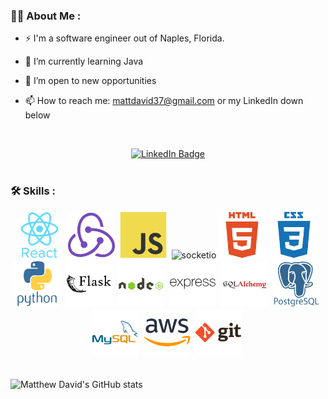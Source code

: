 
### 🧑‍💻 About Me :

- ⚡ I'm a software engineer out of Naples, Florida.
- 🌱 I’m currently learning Java
- 🤝 I’m open to new opportunities
- 📫 How to reach me: mattdavid37@gmail.com or my LinkedIn down below

  <br>
  
<!--  hyperlink badges  -->
<div id='badges' style='text-align:center;'>
  <a href='https://www.linkedin.com/in/matthew-david-b58a49189/'>
   <img src="https://img.shields.io/badge/LinkedIn-blue?style=for-the-badge&logo=linkedin&logoColor=white" alt="LinkedIn Badge"/>
  </a>
</div>

<br>


### 🛠️ Skills :
<div style='text-align:center;'>
        <img src="https://github.com/devicons/devicon/blob/master/icons/react/react-original-wordmark.svg" title="React" alt="React" width="75" height="75"/>&nbsp;
        <img src="https://github.com/devicons/devicon/blob/master/icons/redux/redux-original.svg" title="Redux" alt="Redux " width="75" height="75"/>&nbsp;
        <img src="https://github.com/devicons/devicon/blob/master/icons/javascript/javascript-original.svg" title="JavaScript" alt="JavaScript" width="75" height="75"/>&nbsp;
        <img src="https://www.kindpng.com/picc/m/207-2078621_electric-bikes-socket-io-facebook-icon-in-circle.png" alt="socketio" width="75" height="75"/>
        <img src="https://github.com/devicons/devicon/blob/master/icons/html5/html5-plain-wordmark.svg" title="HTML5" alt="HTML" width="75" height="75"/>&nbsp;
        <img src="https://github.com/devicons/devicon/blob/master/icons/css3/css3-plain-wordmark.svg"  title="CSS3" alt="CSS" width="75" height="75"/>&nbsp;
        <img src='https://github.com/devicons/devicon/blob/master/icons/python/python-original-wordmark.svg' title='Python' alt='Python' width='75' height='75'/>&nbsp;
        <img src='https://github.com/devicons/devicon/blob/master/icons/flask/flask-original-wordmark.svg' title='Flask' alt='Flask' width='75' height='75'/>&nbsp;
        <img src="https://github.com/devicons/devicon/blob/master/icons/nodejs/nodejs-original-wordmark.svg" title="NodeJS" alt="NodeJS" width="75" height="75"/>&nbsp;
        <img src='https://github.com/devicons/devicon/blob/master/icons/express/express-original-wordmark.svg' title='Express' alt='Express' width='75' height='75'/>&nbsp;
        <img src='https://github.com/devicons/devicon/blob/master/icons/sqlalchemy/sqlalchemy-original-wordmark.svg' title='SQLAlchemy' alt='SQLA' width='75' height='75' />&nbsp;
        <img src='https://github.com/devicons/devicon/blob/master/icons/postgresql/postgresql-plain-wordmark.svg' title='Postgres' alt='Postgres' width='75' height='75'/>&nbsp;
        <img src="https://github.com/devicons/devicon/blob/master/icons/mysql/mysql-original-wordmark.svg" title="MySQL"  alt="MySQL" width="75" height="75"/>&nbsp;
        <img src='https://github.com/devicons/devicon/blob/master/icons/amazonwebservices/amazonwebservices-original-wordmark.svg' title='AWS' alt='AWS' width='75' height='75'/>&nbsp;
        <img src='https://github.com/devicons/devicon/blob/master/icons/git/git-original-wordmark.svg' title='Git' alt='Git' width='75' height='75' />&nbsp;
  </div>

  <br>
  <br>

<img src="https://github-readme-stats.vercel.app/api?username=MattDavid99&theme=gruvbox&show_icons=true" alt="Matthew David's GitHub stats" />




<!--
**MattDavid99/MattDavid99** is a ✨ _special_ ✨ repository because its `README.md` (this file) appears on your GitHub profile.

Here are some ideas to get you started:

- 🔭 I’m currently working on ...
- 🌱 I’m currently learning ...
- 👯 I’m looking to collaborate on ...
- 🤔 I’m looking for help with ...
- 💬 Ask me about ...
- 📫 How to reach me: ...
- 😄 Pronouns: ...
- ⚡ Fun fact: ...
-->
